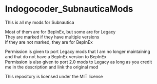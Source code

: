 # Indogocoder_SubnauticaMods

This is all my mods for Subnautica

Most of them are for BepInEx, but some are for Legacy  
They are marked if they have multiple versions  
If they are not marked, they are for BepInEx  

Permission is given to port Legacy mods that I am no longer maintaining and that do not have a BepInEx version to BepInEx  
Permission is also given to port 2.0 mods to Legacy as long as you credit me in the description and link the original mod  

This repository is licensed under the MIT license

